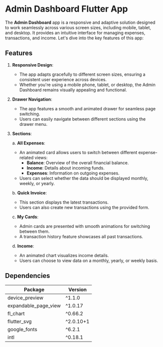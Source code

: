 # Admin Dashboard Flutter App

The **Admin Dashboard** app is a responsive and adaptive solution designed to work seamlessly across various screen sizes, including mobile, tablet, and desktop. It provides an intuitive interface for managing expenses, transactions, and income. Let's dive into the key features of this app:

## Features

1. **Responsive Design**:
   - The app adapts gracefully to different screen sizes, ensuring a consistent user experience across devices.
   - Whether you're using a mobile phone, tablet, or desktop, the Admin Dashboard remains visually appealing and functional.

2. **Drawer Navigation**:
   - The app features a smooth and animated drawer for seamless page switching.
   - Users can easily navigate between different sections using the drawer menu.

3. **Sections**:

   a. **All Expenses**:
      - An animated card allows users to switch between different expense-related views:
        - **Balance**: Overview of the overall financial balance.
        - **Income**: Details about incoming funds.
        - **Expenses**: Information on outgoing expenses.
      - Users can select whether the data should be displayed monthly, weekly, or yearly.

   b. **Quick Invoice**:
      - This section displays the latest transactions.
      - Users can also create new transactions using the provided form.

   c. **My Cards**:
      - Admin cards are presented with smooth animations for switching between them.
      - A transaction history feature showcases all past transactions.

   d. **Income**:
      - An animated chart visualizes income details.
      - Users can choose to view data on a monthly, yearly, or weekly basis.


## Dependencies

| Package                  | Version       |
|--------------------------|---------------|
| device_preview           | ^1.1.0        |
| expandable_page_view     | ^1.0.17       |
| fl_chart                 | ^0.66.2       |
| flutter_svg              | ^2.0.10+1     |
| google_fonts             | ^6.2.1        |
| intl                     | ^0.18.1       |

